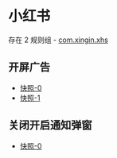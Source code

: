 # 小红书

存在 2 规则组 - [com.xingin.xhs](/src/apps/com.xingin.xhs.ts)

## 开屏广告

- [快照-0](https://i.gkd.li/import/12739065)
- [快照-1](https://gkd-kit.gitee.io/import/13197784)

## 关闭开启通知弹窗

- [快照-0](https://i.gkd.li/import/13195753)
